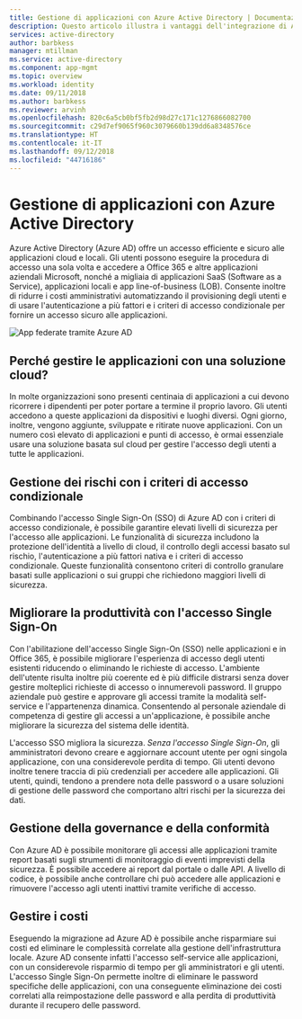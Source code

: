 ```yaml
---
title: Gestione di applicazioni con Azure Active Directory | Documentazione Microsoft
description: Questo articolo illustra i vantaggi dell'integrazione di Azure Active Directory con le applicazioni locali, cloud e SaaS.
services: active-directory
author: barbkess
manager: mtillman
ms.service: active-directory
ms.component: app-mgmt
ms.topic: overview
ms.workload: identity
ms.date: 09/11/2018
ms.author: barbkess
ms.reviewer: arvinh
ms.openlocfilehash: 820c6a5cb0bf5fb2d98d27c171c1276866082700
ms.sourcegitcommit: c29d7ef9065f960c3079660b139dd6a8348576ce
ms.translationtype: HT
ms.contentlocale: it-IT
ms.lasthandoff: 09/12/2018
ms.locfileid: "44716186"
---
```

# <a name="application-management-with-azure-active-directory"></a>Gestione di applicazioni con Azure Active Directory

Azure Active Directory (Azure AD) offre un accesso efficiente e sicuro alle applicazioni cloud e locali. Gli utenti possono eseguire la procedura di accesso una sola volta e accedere a Office 365 e altre applicazioni aziendali Microsoft, nonché a migliaia di applicazioni SaaS (Software as a Service), applicazioni locali e app line-of-business (LOB). Consente inoltre di ridurre i costi amministrativi automatizzando il provisioning degli utenti e di usare l'autenticazione a più fattori e i criteri di accesso condizionale per fornire un accesso sicuro alle applicazioni.

![App federate tramite Azure AD](media/migrate-adfs-apps-to-azure/migrate2.png)

## <a name="why-manage-applications-with-a-cloud-solution"></a>Perché gestire le applicazioni con una soluzione cloud?

In molte organizzazioni sono presenti centinaia di applicazioni a cui devono ricorrere i dipendenti per poter portare a termine il proprio lavoro. Gli utenti accedono a queste applicazioni da dispositivi e luoghi diversi. Ogni giorno, inoltre, vengono aggiunte, sviluppate e ritirate nuove applicazioni. Con un numero così elevato di applicazioni e punti di accesso, è ormai essenziale usare una soluzione basata sul cloud per gestire l'accesso degli utenti a tutte le applicazioni.

## <a name="manage-risk-with-conditional-access-policies"></a>Gestione dei rischi con i criteri di accesso condizionale
Combinando l'accesso Single Sign-On (SSO) di Azure AD con i criteri di accesso condizionale, è possibile garantire elevati livelli di sicurezza per l'accesso alle applicazioni. Le funzionalità di sicurezza includono la protezione dell'identità a livello di cloud, il controllo degli accessi basato sul rischio, l'autenticazione a più fattori nativa e i criteri di accesso condizionale. Queste funzionalità consentono criteri di controllo granulare basati sulle applicazioni o sui gruppi che richiedono maggiori livelli di sicurezza.

## <a name="improve-productivity-with-single-sign-on"></a>Migliorare la produttività con l'accesso Single Sign-On
Con l'abilitazione dell'accesso Single Sign-On (SSO) nelle applicazioni e in Office 365, è possibile migliorare l'esperienza di accesso degli utenti esistenti riducendo o eliminando le richieste di accesso. L'ambiente dell'utente risulta inoltre più coerente ed è più difficile distrarsi senza dover gestire molteplici richieste di accesso o innumerevoli password. Il gruppo aziendale può gestire e approvare gli accessi tramite la modalità self-service e l'appartenenza dinamica. Consentendo al personale aziendale di competenza di gestire gli accessi a un'applicazione, è possibile anche migliorare la sicurezza del sistema delle identità.

L'accesso SSO migliora la sicurezza. *Senza l'accesso Single Sign-On*, gli amministratori devono creare e aggiornare account utente per ogni singola applicazione, con una considerevole perdita di tempo. Gli utenti devono inoltre tenere traccia di più credenziali per accedere alle applicazioni. Gli utenti, quindi, tendono a prendere nota delle password o a usare soluzioni di gestione delle password che comportano altri rischi per la sicurezza dei dati. 

## <a name="address-governance-and-compliance"></a>Gestione della governance e della conformità
Con Azure AD è possibile monitorare gli accessi alle applicazioni tramite report basati sugli strumenti di monitoraggio di eventi imprevisti della sicurezza. È possibile accedere ai report dal portale o dalle API. A livello di codice, è possibile anche controllare chi può accedere alle applicazioni e rimuovere l'accesso agli utenti inattivi tramite verifiche di accesso.

## <a name="manage-costs"></a>Gestire i costi
Eseguendo la migrazione ad Azure AD è possibile anche risparmiare sui costi ed eliminare le complessità correlate alla gestione dell'infrastruttura locale. Azure AD consente infatti l'accesso self-service alle applicazioni, con un considerevole risparmio di tempo per gli amministratori e gli utenti. L'accesso Single Sign-On permette inoltre di eliminare le password specifiche delle applicazioni, con una conseguente eliminazione dei costi correlati alla reimpostazione delle password e alla perdita di produttività durante il recupero delle password.


